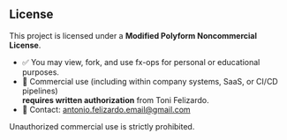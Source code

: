 ## License

This project is licensed under a **Modified Polyform Noncommercial License**.

- ✅ You may view, fork, and use fx-ops for personal or educational purposes.  
- 🚫 Commercial use (including within company systems, SaaS, or CI/CD pipelines)  
  **requires written authorization** from Toni Felizardo.  
- 📧 Contact: [antonio.felizardo.email@gmail.com](mailto:antonio.felizardo.email@gmail.com)

Unauthorized commercial use is strictly prohibited.
